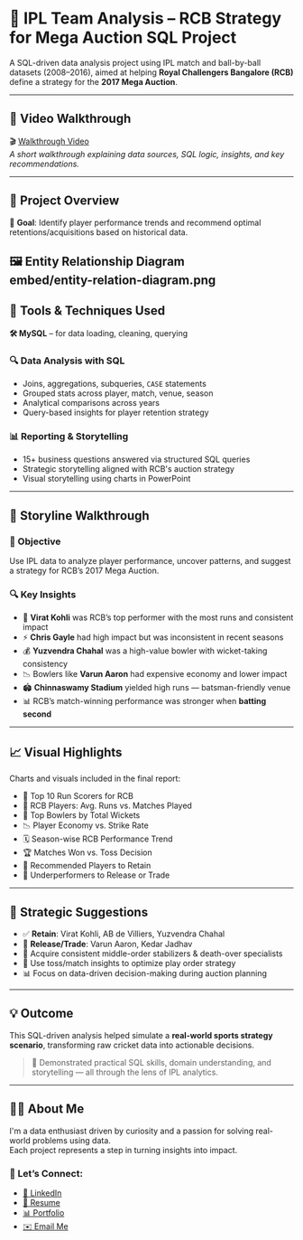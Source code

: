 # 🏏 IPL Team Analysis – RCB Strategy for Mega Auction SQL Project

A SQL-driven data analysis project using IPL match and ball-by-ball datasets (2008–2016), aimed at helping **Royal Challengers Bangalore (RCB)** define a strategy for the **2017 Mega Auction**.

---

## 🎥 Video Walkthrough

🎬 [Walkthrough Video](http://www.linkedin.com/in/naveenvarjani)  
*A short walkthrough explaining data sources, SQL logic, insights, and key recommendations.*

---

## 📘 Project Overview

🎯 **Goal**: Identify player performance trends and recommend optimal retentions/acquisitions based on historical data.

🖼️ **Entity Relationship Diagram**  
embed/entity-relation-diagram.png
---

## 🧰 Tools & Techniques Used

**🛠️ MySQL** – for data loading, cleaning, querying

### 🔍 Data Analysis with SQL
- Joins, aggregations, subqueries, `CASE` statements
- Grouped stats across player, match, venue, season
- Analytical comparisons across years
- Query-based insights for player retention strategy

### 📊 Reporting & Storytelling
- 15+ business questions answered via structured SQL queries
- Strategic storytelling aligned with RCB's auction strategy
- Visual storytelling using charts in PowerPoint

---

## 🧭 Storyline Walkthrough

### 🎯 Objective
Use IPL data to analyze player performance, uncover patterns, and suggest a strategy for RCB’s 2017 Mega Auction.

### 🔍 Key Insights
- 🏏 **Virat Kohli** was RCB’s top performer with the most runs and consistent impact  
- ⚡ **Chris Gayle** had high impact but was inconsistent in recent seasons  
- 💰 **Yuzvendra Chahal** was a high-value bowler with wicket-taking consistency  
- 📉 Bowlers like **Varun Aaron** had expensive economy and lower impact  
- 🏟️ **Chinnaswamy Stadium** yielded high runs — batsman-friendly venue  
- 📊 RCB’s match-winning performance was stronger when **batting second**

---

## 📈 Visual Highlights

Charts and visuals included in the final report:

- 🏏 Top 10 Run Scorers for RCB  
- 🎯 RCB Players: Avg. Runs vs. Matches Played  
- 🧤 Top Bowlers by Total Wickets  
- 📉 Player Economy vs. Strike Rate  
- 🗓️ Season-wise RCB Performance Trend  
- 🏆 Matches Won vs. Toss Decision  
- 👥 Recommended Players to Retain  
- 💸 Underperformers to Release or Trade  

---

## 📌 Strategic Suggestions

- ✅ **Retain**: Virat Kohli, AB de Villiers, Yuzvendra Chahal  
- 🚫 **Release/Trade**: Varun Aaron, Kedar Jadhav  
- 🔄 Acquire consistent middle-order stabilizers & death-over specialists  
- 🧠 Use toss/match insights to optimize play order strategy  
- 📊 Focus on data-driven decision-making during auction planning

---

## 💡 Outcome

This SQL-driven analysis helped simulate a **real-world sports strategy scenario**, transforming raw cricket data into actionable decisions.

> 🧠 Demonstrated practical SQL skills, domain understanding, and storytelling — all through the lens of IPL analytics.

---

## 👨‍💻 About Me

I'm a data enthusiast driven by curiosity and a passion for solving real-world problems using data.  
Each project represents a step in turning insights into impact.

### 🔗 Let’s Connect:
- [💼 LinkedIn](http://www.linkedin.com/in/naveenvarjani)  
- [📄 Resume](https://github.com/naveenvarjani/naveen-resume/raw/main/Resume.pdf)  
- [📊 Portfolio](https://www.notion.so/Naveen-Varjani-Data-Science-Portfolio-41788bba67db45bc90fa2b2e2b9e25b4)  
- [✉️ Email Me](mailto:varjaninaveen@gmail.com)
